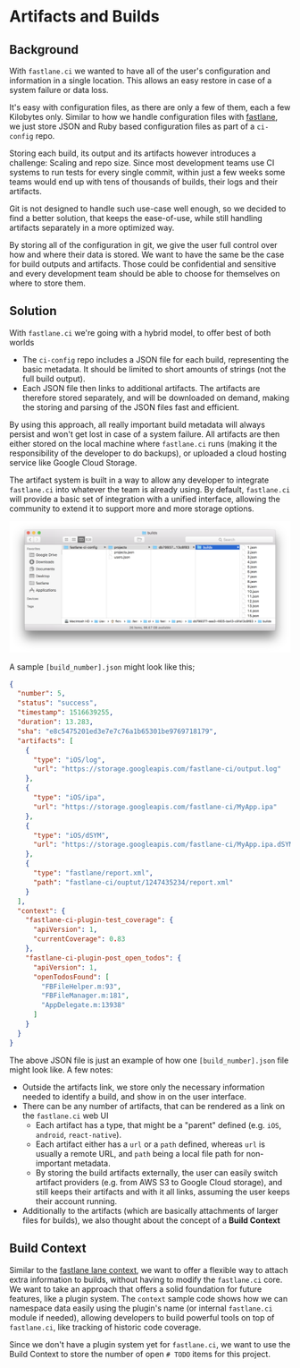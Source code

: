 # Artifacts and Builds

## Background

With `fastlane.ci` we wanted to have all of the user's configuration and information in a single location. This allows an easy restore in case of a system failure or data loss. 

It's easy with configuration files, as there are only a few of them, each a few Kilobytes only. Similar to how we handle configuration files with [fastlane](https://fastlane.tools), we just store JSON and Ruby based configuration files as part of a `ci-config` repo.

Storing each build, its output and its artifacts however introduces a challenge: Scaling and repo size. Since most development teams use CI systems to run tests for every single commit, within just a few weeks some teams would end up with tens of thousands of builds, their logs and their artifacts.

Git is not designed to handle such use-case well enough, so we decided to find a better solution, that keeps the ease-of-use, while still handling artifacts separately in a more optimized way.

By storing all of the configuration in git, we give the user full control over how and where their data is stored. We want to have the same be the case for build outputs and artifacts. Those could be confidential and sensitive and every development team should be able to choose for themselves on where to store them.

## Solution

With `fastlane.ci` we're going with a hybrid model, to offer best of both worlds

- The `ci-config` repo includes a JSON file for each build, representing the basic metadata. It should be limited to short amounts of strings (not the full build output).
- Each JSON file then links to additional artifacts. The artifacts are therefore stored separately, and will be downloaded on demand, making the storing and parsing of the JSON files fast and efficient. 

By using this approach, all really important build metadata will always persist and won't get lost in case of a system failure. All artifacts are then either stored on the local machine where `fastlane.ci` runs (making it the responsibility of the developer to do backups), or uploaded a cloud hosting service like Google Cloud Storage.

The artifact system is built in a way to allow any developer to integrate `fastlane.ci` into whatever the team is already using. By default, `fastlane.ci` will provide a basic set of integration with a unified interface, allowing the community to extend it to support more and more storage options.

<img src="assets/build_list.png">

A sample `[build_number].json` might look like this;

```json
{
  "number": 5,
  "status": "success",
  "timestamp": 1516639255,
  "duration": 13.283,
  "sha": "e8c5475201ed3e7e7c76a1b65301be9769718179",
  "artifacts": [
    {
      "type": "iOS/log",
      "url": "https://storage.googleapis.com/fastlane-ci/output.log"
    },
    {
      "type": "iOS/ipa",
      "url": "https://storage.googleapis.com/fastlane-ci/MyApp.ipa"
    },
    {
      "type": "iOS/dSYM",
      "url": "https://storage.googleapis.com/fastlane-ci/MyApp.ipa.dSYM"
    },
    {
      "type": "fastlane/report.xml",
      "path": "fastlane-ci/ouptut/1247435234/report.xml"
    }
  ],
  "context": {
    "fastlane-ci-plugin-test_coverage": {
      "apiVersion": 1,
      "currentCoverage": 0.83
    },
    "fastlane-ci-plugin-post_open_todos": {
      "apiVersion": 1,
      "openTodosFound": [
        "FBFileHelper.m:93",
        "FBFileManager.m:181",
        "AppDelegate.m:13938"
      ]
    }
  }
}
```

The above JSON file is just an example of how one `[build_number].json` file might look like. A few notes:

- Outside the artifacts link, we store only the necessary information needed to identify a build, and show in on the user interface.
- There can be any number of artifacts, that can be rendered as a link on the `fastlane.ci` web UI
	 - Each artifact has a type, that might be a "parent" defined (e.g. `iOS`, `android`, `react-native`).
	 - Each artifact either has a `url` or a `path` defined, whereas `url` is usually a remote URL, and `path` being a local file path for non-important metadata.
   - By storing the build artifacts externally, the user can easily switch artifact providers (e.g. from AWS S3 to Google Cloud storage), and still keeps their artifacts and with it all links, assuming the user keeps their account running.
- Additionally to the artifacts (which are basically attachments of larger files for builds), we also thought about the concept of a **Build Context**

## Build Context

Similar to the [fastlane lane context](https://docs.fastlane.tools/advanced/#lane-context), we want to offer a flexible way to attach extra information to builds, without having to modify the `fastlane.ci` core. We want to take an approach that offers a solid foundation for future features, like a plugin system. The `context` sample code shows how we can namespace data easily using the plugin's name (or internal `fastlane.ci` module if needed), allowing developers to build powerful tools on top of `fastlane.ci`, like tracking of historic code coverage.

Since we don't have a plugin system yet for `fastlane.ci`, we want to use the Build Context to store the number of open `# TODO` items for this project.
